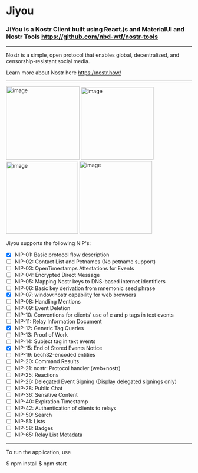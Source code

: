 # Jiyou
### JiYou is a Nostr Client built using React.js and MaterialUI and Nostr Tools https://github.com/nbd-wtf/nostr-tools

---

Nostr is a simple, open protocol that enables global, decentralized, and censorship-resistant social media.

Learn more about Nostr here https://nostr.how/

---

<p float="left">
  <img width="199" alt="image" src="https://user-images.githubusercontent.com/91898542/229324010-e2e74431-e208-4072-bda9-c39c3585a5cc.png">
  <img width="197" alt="image" src="https://user-images.githubusercontent.com/91898542/229324019-0bc85942-37ca-4182-95fe-be664ff60710.png">
  <img width="195" alt="image" src="https://user-images.githubusercontent.com/91898542/229324036-c95470b5-9292-4454-b785-7085c9e87e33.png">
  <img width="197" alt="image" src="https://user-images.githubusercontent.com/91898542/229324052-bda99909-664d-47fd-89cf-1b7cf0f4465d.png">
</p>

Jiyou supports the following NIP's:

  - [x] NIP-01: Basic protocol flow description
  - [ ] NIP-02: Contact List and Petnames (No petname support)
  - [ ] NIP-03: OpenTimestamps Attestations for Events
  - [ ] NIP-04: Encrypted Direct Message
  - [ ] NIP-05: Mapping Nostr keys to DNS-based internet identifiers
  - [ ] NIP-06: Basic key derivation from mnemonic seed phrase
  - [X] NIP-07: window.nostr capability for web browsers
  - [ ] NIP-08: Handling Mentions
  - [ ] NIP-09: Event Deletion
  - [ ] NIP-10: Conventions for clients' use of e and p tags in text events
  - [ ] NIP-11: Relay Information Document
  - [X] NIP-12: Generic Tag Queries
  - [ ] NIP-13: Proof of Work
  - [ ] NIP-14: Subject tag in text events
  - [X] NIP-15: End of Stored Events Notice
  - [ ] NIP-19: bech32-encoded entities
  - [ ] NIP-20: Command Results
  - [ ] NIP-21: nostr: Protocol handler (web+nostr)
  - [ ] NIP-25: Reactions
  - [ ] NIP-26: Delegated Event Signing (Display delegated signings only)
  - [ ] NIP-28: Public Chat
  - [ ] NIP-36: Sensitive Content
  - [ ] NIP-40: Expiration Timestamp
  - [ ] NIP-42: Authentication of clients to relays
  - [ ] NIP-50: Search
  - [ ] NIP-51: Lists
  - [ ] NIP-58: Badges
  - [ ] NIP-65: Relay List Metadata
  
---
To run the application, use

$ npm install
$ npm start

